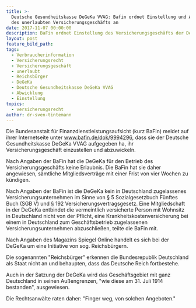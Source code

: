 ```yaml
---
title: >-
  Deutsche Gesundheitskasse DeGeKa VVAG: Bafin ordnet Einstellung und Abwicklung
  des unerlaubten Versicherungsgeschäfts an
date: 2017-11-07 00:00:00
description: BaFin ordnet Einstellung des Versicherungsgeschäfts der DeGeKa an.
layout: post
feature_bild_path:
tags:
  - Verbraucherinformation
  - Versicherungsrecht
  - Versicherungsgeschäft
  - unerlaubt
  - Reichsbürger
  - DeGeKa
  - Deutsche Gesundheitskasse DeGeKa VVAG
  - Abwicklung
  - Einstellung
topics:
  - versicherungsrecht
author: dr-sven-tintemann
---
```



Die Bundesanstalt für Finanzdienstleistungsaufsicht (kurz BaFin) meldet auf ihrer Internetseite unter www.bafin.de/dok/9994296, dass sie der Deutsche Gesundheitskasse DeGeKa VVAG aufgegeben ha, ihr Versicherungsgeschäft einzustellen und abzuwickeln.

Nach Angaben der BaFin hat die DeGeKa für den Betrieb des Versicherungsgeschäfts keine Erlaubnis. Die BaFin hat sie daher angewiesen, sämtliche Mitgliedsverträge mit einer Frist von vier Wochen zu kündigen.

Nach Angaben der BaFin ist die DeGeKa kein in Deutschland zugelassenes Versicherungsunternehmen im Sinne von § 5 Sozialgesetzbuch Fünftes Buch (SGB V) und § 192 Versicherungsvertragsgesetz. Eine Mitgliedschaft in der DeGeKa entbindet die vermeintlich versicherte Person mit Wohnsitz in Deutschland nicht von der Pflicht, eine Krankheitskostenversicherung bei einem in Deutschland zum Geschäftsbetrieb zugelassenen Versicherungsunternehmen abzuschließen, teilte die BaFin mit.

Nach Angaben des Magazins Spiegel Online handelt es sich bei der DeGeKa um eine Initiative von sog. Reichsbürgern.

Die sogenannten "Reichsbürger" erkennen die Bundesrepublik Deutschland als Staat nicht an und behaupten, dass das Deutsche Reich fortbestehe.

Auch in der Satzung der DeGeKa wird das Geschäftsgebiet mit ganz Deutschland in seinen Außengrenzen, "wie diese am 31. Juli 1914 bestanden", ausgewiesen.

Die Rechtsanwälte raten daher: "Finger weg, von solchen Angeboten."